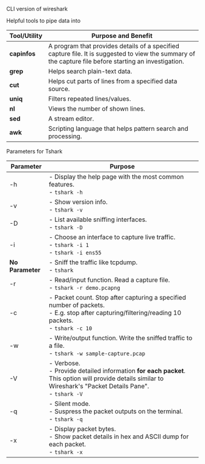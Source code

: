 CLI version of wireshark

Helpful tools to pipe data into

| **Tool/Utility** | **Purpose and Benefit**                                                                                                                                |
| ---------------- | ------------------------------------------------------------------------------------------------------------------------------------------------------ |
| **capinfos**     | A program that provides details of a specified capture file. It is suggested to view the summary of the capture file before starting an investigation. |
| **grep**         | Helps search plain-text data.                                                                                                                          |
| **cut**          | Helps cut parts of lines from a specified data source.                                                                                                 |
| **uniq**         | Filters repeated lines/values.                                                                                                                         |
| **nl**           | Views the number of shown lines.                                                                                                                       |
| **sed**          | A stream editor.                                                                                                                                       |
| **awk**          | Scripting language that helps pattern search and processing.                                                                                           |
Parameters for Tshark

| **Parameter**    | **Purpose**                                                                                                                                                       |
| ---------------- | ----------------------------------------------------------------------------------------------------------------------------------------------------------------- |
| -h               | - Display the help page with the most common features.<br>- `tshark -h`                                                                                           |
| -v               | - Show version info.<br>- `tshark -v`                                                                                                                             |
| -D               | - List available sniffing interfaces.<br>- `tshark -D`                                                                                                            |
| -i               | - Choose an interface to capture live traffic.<br>- `tshark -i 1`<br>- `tshark -i ens55`                                                                          |
| **No Parameter** | - Sniff the traffic like tcpdump.<br>- `tshark`                                                                                                                   |
| -r               | - Read/input function. Read a capture file.<br>- `tshark -r demo.pcapng`                                                                                          |
| -c               | - Packet count. Stop after capturing a specified number of packets.<br>- E.g. stop after capturing/filtering/reading 10 packets.<br>- `tshark -c 10`              |
| -w               | - Write/output function. Write the sniffed traffic to a file.<br>- `tshark -w sample-capture.pcap`                                                                |
| -V               | - Verbose.<br>- Provide detailed information **for each packet**. This option will provide details similar to Wireshark's "Packet Details Pane".<br>- `tshark -V` |
| -q               | - Silent mode.<br>- Suspress the packet outputs on the terminal.<br>- `tshark -q`                                                                                 |
| -x               | - Display packet bytes.<br>- Show packet details in hex and ASCII dump for each packet.<br>- `tshark -x`                                                          |
